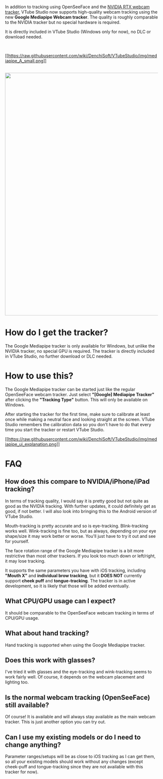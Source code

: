 
<br/>

In addition to tracking using OpenSeeFace and the [NVIDIA RTX webcam tracker](https://github.com/DenchiSoft/VTubeStudio/wiki/NVIDIA-Webcam-Tracker), VTube Studio now supports high-quality webcam tracking using the new **Google Mediapipe Webcam tracker**. The quality is roughly comparable to the NVIDIA tracker but no special hardware is required.

It is directly included in VTube Studio (Windows only for now), no DLC or download needed.

<br/>

[[https://raw.githubusercontent.com/wiki/DenchiSoft/VTubeStudio/img/mediapipe_A_small.png]]

<br/>

<img src="https://raw.githubusercontent.com/wiki/DenchiSoft/VTubeStudio/img/mediapipe_face_example_A.gif" width="800" /> 

# How do I get the tracker?

The Google Mediapipe tracker is only available for Windows, but unlike the NVIDIA tracker, no special GPU is required. The tracker is directly included in VTube Studio, no further download or DLC needed.

# How to use this?

The Google Mediapipe tracker can be started just like the regular OpenSeeFace webcam tracker. Just select **"[Google] Mediapipe Tracker"** after clicking the **"Tracking Type"** button. This will only be available on Windows.

After starting the tracker for the first time, make sure to calibrate at least once while making a neutral face and looking straight at the screen. VTube Studio remembers the calibration data so you don't have to do that every time you start the tracker or restart VTube Studio.

[[https://raw.githubusercontent.com/wiki/DenchiSoft/VTubeStudio/img/mediapipe_ui_explanation.png]]

# FAQ

## How does this compare to NVIDIA/iPhone/iPad tracking?

In terms of tracking quality, I would say it is pretty good but not quite as good as the NVIDIA tracking. With further updates, it could definitely get as good, if not better. I will also look into bringing this to the Android version of VTube Studio.

Mouth-tracking is pretty accurate and so is eye-tracking. Blink-tracking works well. Wink-tracking is fine too, but as always, depending on your eye shape/size it may work better or worse. You'll just have to try it out and see for yourself.

The face rotation range of the Google Mediapipe tracker is a bit more restrictive than most other trackers. If you look too much down or left/right, it may lose tracking.

It supports the same parameters you have with iOS tracking, including **"Mouth X"** and **individual brow tracking**, but it **DOES NOT** currently support **cheek puff** and **tongue-tracking**. The tracker is in active development, so it is likely that those will be added eventually.

## What CPU/GPU usage can I expect?

It should be comparable to the OpenSeeFace webcam tracking in terms of CPU/GPU usage.

## What about hand tracking?

Hand tracking is supported when using the Google Mediapipe tracker.

## Does this work with glasses?

I've tried it with glasses and the eye-tracking and wink-tracking seems to work fairly well. Of course, it depends on the webcam placement and lighting too.

## Is the normal webcam tracking (OpenSeeFace) still available?

Of course! It is available and will always stay available as the main webcam tracker. This is just another option you can try out.

## Can I use my existing models or do I need to change anything?

Parameter ranges/setups will be as close to iOS tracking as I can get them, so all your existing models should work without any changes (except cheek-puff and tongue-tracking since they are not available with this tracker for now).


